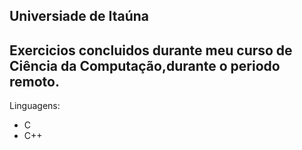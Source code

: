 Universiade de Itaúna
---
Exercicios concluidos durante meu curso de Ciência da Computação,durante o periodo remoto.
---
Linguagens:

* C
* C++
